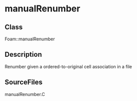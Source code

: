 # manualRenumber 
## Class
Foam::manualRenumber

## Description
Renumber given a ordered-to-original cell association in a file

## SourceFiles
manualRenumber.C

